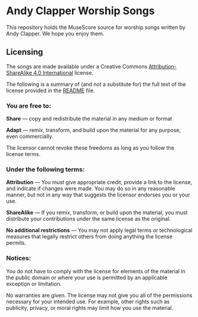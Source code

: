 # Andy Clapper Worship Songs

This repository holds the MuseScore source for worship songs written by Andy
Clapper.  We hope you enjoy them.

## Licensing

The songs are made available under a Creative Commons [Attribution-ShareAlike
4.0 International](https://creativecommons.org/licenses/by-sa/4.0/) license.

The following is a summary of (and not a substitute for) the full text of the
license provided in the [README](README) file.

### You are free to:

**Share** — copy and redistribute the material in any medium or format

**Adapt** — remix, transform, and build upon the material
for any purpose, even commercially.

The licensor cannot revoke these freedoms as long as you follow the license
terms.

### Under the following terms:

**Attribution** — You must give appropriate credit, provide a link to the
license, and indicate if changes were made. You may do so in any reasonable
manner, but not in any way that suggests the licensor endorses you or your
use.

**ShareAlike** — If you remix, transform, or build upon the material, you must distribute your contributions under the same license as the original.

**No additional restrictions** — You may not apply legal terms or technological measures that legally restrict others from doing anything the license permits.

### Notices:

You do not have to comply with the license for elements of the material in the public domain or where your use is permitted by an applicable exception or limitation.

No warranties are given. The license may not give you all of the permissions necessary for your intended use. For example, other rights such as publicity, privacy, or moral rights may limit how you use the material.
